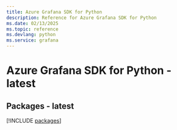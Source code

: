 ```yaml
---
title: Azure Grafana SDK for Python
description: Reference for Azure Grafana SDK for Python
ms.date: 02/13/2025
ms.topic: reference
ms.devlang: python
ms.service: grafana
---
```

# Azure Grafana SDK for Python - latest
## Packages - latest
[!INCLUDE [packages](grafana-index.md)]
